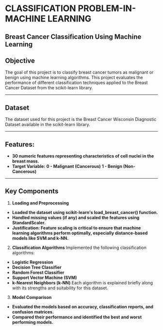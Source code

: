 # CLASSIFICATION PROBLEM-IN-MACHINE LEARNING
## Breast Cancer Classification Using Machine Learning
## Objective
The goal of this project is to classify breast cancer tumors as malignant or benign using machine learning algorithms. This project evaluates the performance of different classification techniques applied to the Breast Cancer Dataset from the scikit-learn library.

---

## Dataset
The dataset used for this project is the Breast Cancer Wisconsin Diagnostic Dataset available in the scikit-learn library.

---

## Features:
- **30 numeric features representing characteristics of cell nuclei in the breast mass.**
- **Target Variable:**
 **0 - Malignant (Cancerous)**
 **1 - Benign (Non-Cancerous)**

----

## Key Components
1. **Loading and Preprocessing** 
- **Loaded the dataset using scikit-learn's load_breast_cancer() function.**
- **Handled missing values (if any) and scaled the features using StandardScaler.**
- **Justification: Feature scaling is critical to ensure that machine learning algorithms perform optimally, especially distance-based models like SVM and k-NN.**
2. **Classification Algorithms**
Implemented the following classification algorithms:

- **Logistic Regression**
- **Decision Tree Classifier**
- **Random Forest Classifier**
- **Support Vector Machine (SVM)**
- **k-Nearest Neighbors (k-NN)**
Each algorithm is explained briefly along with its strengths and suitability for this dataset.

3. **Model Comparison**
- **Evaluated the models based on accuracy, classification reports, and confusion matrices.**
- **Compared their performance and identified the best and worst performing models.**

